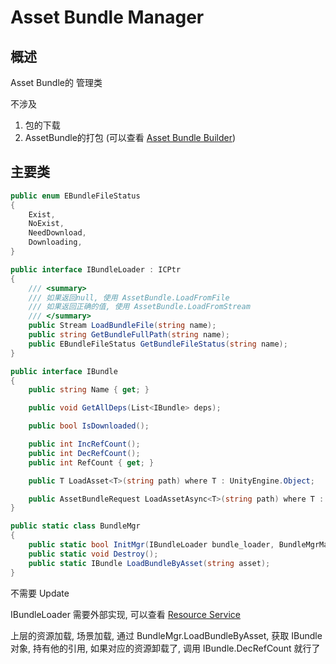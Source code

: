# Asset Bundle Manager

## 概述
Asset Bundle的 管理类



不涉及 
1. 包的下载
2. AssetBundle的打包 (可以查看 [Asset Bundle Builder](../com.github.fancyhub.unitylibs.assetbundlebuilder))


## 主要类
```cs
public enum EBundleFileStatus
{
    Exist,
    NoExist,
    NeedDownload,
    Downloading,
}

public interface IBundleLoader : ICPtr
{
    /// <summary>
    /// 如果返回null, 使用 AssetBundle.LoadFromFile
    /// 如果返回正确的值, 使用 AssetBundle.LoadFromStream
    /// </summary>
    public Stream LoadBundleFile(string name);
    public string GetBundleFullPath(string name);
    public EBundleFileStatus GetBundleFileStatus(string name);
}

public interface IBundle
{
    public string Name { get; }

    public void GetAllDeps(List<IBundle> deps);

    public bool IsDownloaded();

    public int IncRefCount();
    public int DecRefCount();
    public int RefCount { get; }

    public T LoadAsset<T>(string path) where T : UnityEngine.Object;

    public AssetBundleRequest LoadAssetAsync<T>(string path) where T : UnityEngine.Object;
}

public static class BundleMgr
{
    public static bool InitMgr(IBundleLoader bundle_loader, BundleMgrManifest config);
    public static void Destroy();
    public static IBundle LoadBundleByAsset(string asset);
}
```

不需要 Update

IBundleLoader 需要外部实现, 可以查看 [Resource Service](../com.github.fancyhub.unitylibs.resourceservice)  

上层的资源加载, 场景加载, 通过 BundleMgr.LoadBundleByAsset, 获取 IBundle对象,  持有他的引用, 如果对应的资源卸载了, 调用 IBundle.DecRefCount 就行了